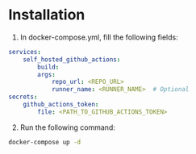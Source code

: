# Installation

1. In docker-compose.yml, fill the following fields:

```yaml
services:
    self_hosted_github_actions:
        build:
        args:
            repo_url: <REPO_URL>
            runner_name: <RUNNER_NAME>  # Optional
secrets:
    github_actions_token:
        file: <PATH_TO_GITHUB_ACTIONS_TOKEN>

```

2. Run the following command:

```bash
docker-compose up -d
```